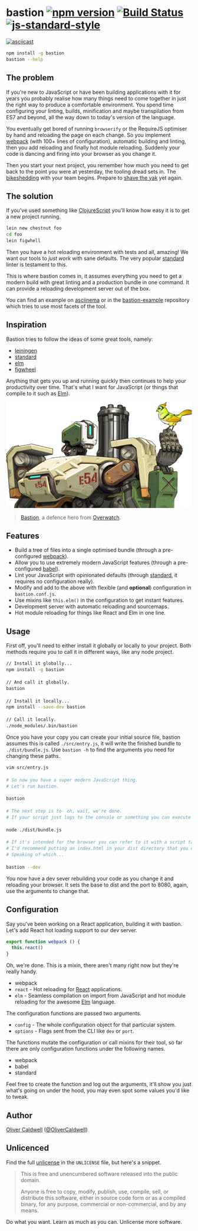 # bastion [![npm version](https://badge.fury.io/js/bastion.svg)](https://badge.fury.io/js/bastion) [![Build Status](https://travis-ci.org/Olical/bastion.svg?branch=master)](https://travis-ci.org/Olical/bastion) [![js-standard-style](https://img.shields.io/badge/code%20style-standard-brightgreen.svg?style=flat)](https://github.com/feross/standard)

[![asciicast](https://asciinema.org/a/48990.png)](https://asciinema.org/a/48990)

```bash
npm install -g bastion
bastion --help
```

## The problem

If you're new to JavaScript or have been building applications with it for years you probably realise how many things need to come together in just the right way to produce a comfortable environment. You spend time configuring your linting, builds, minification and maybe transpilation from ES7 and beyond, all the way down to today's version of the language.

You eventually get bored of running `browserify` or the RequireJS optimiser by hand and reloading the page on each change. So you implement [webpack][] (with 100+ lines of configuration), automatic building and linting, then you add reloading and finally hot module reloading. Suddenly your code is dancing and firing into your browser as you change it.

Then you start your next project, you remember how much you need to get back to the point you were at yesterday, the tooling dread sets in. The [bikeshedding][] with your team begins. Prepare to [shave the yak][yak-shave] yet again.

## The solution

If you've used something like [ClojureScript][] you'll know how easy it is to get a new project running.

```bash
lein new chestnut foo
cd foo
lein figwhell
```

Then you have a hot reloading environment with tests and all, amazing! We want our tools to *just work* with sane defaults. The very popular [standard][] linter is testament to this.

This is where bastion comes in, it assumes everything you need to get a modern build with great linting and a production bundle in one command. It can provide a reloading development server out of the box.

You can find an example on [asciinema][] or in the [bastion-example][] repository which tries to use most facets of the tool.

## Inspiration

Bastion tries to follow the ideas of some great tools, namely:

 * [leiningen][]
 * [standard][]
 * [elm][elm-platform]
 * [figwheel][]

Anything that gets you up and running quickly then continues to help your productivity over time. That's what I want for JavaScript (or things that compile to it such as [Elm][]).

![bastion][bastion-img]

> [Bastion][bastion-hero], a defence hero from [Overwatch][].

## Features

 * Build a tree of files into a single optimised bundle (through a pre-configured [webpack][]).
 * Allow you to use extremely modern JavaScript features (through a pre-configured [babel][]).
 * Lint your JavaScript with opinionated defaults (through [standard][], it requires no configuration really).
 * Modify and add to the above with flexible (and **optional**) configuration in `bastion.conf.js`.
 * Use mixins like `this.elm()` in the configuration to get instant features.
 * Development server with automatic reloading and sourcemaps.
 * Hot module reloading for things like React and Elm in one line.

## Usage

First off, you'll need to either install it globally or locally to your project. Both methods require you to call it in different ways, like any node project.

```bash
// Install it globally...
npm install -g bastion

// And call it globally.
bastion

// Install it locally...
npm install --save-dev bastion

// Call it locally.
./node_modules/.bin/bastion
```

Once you have your copy you can create your initial source file, bastion assumes this is called `./src/entry.js`, it will write the finished bundle to `./dist/bundle.js`. Use `bastion -h` to find the arguments you need for changing these paths.

```bash
vim src/entry.js

# So now you have a super modern JavaScript thing.
# Let's run bastion.

bastion

# The next step is to- oh, wait, we're done.
# If your script just logs to the console or something you can execute it with node.

node ./dist/bundle.js

# If it's intended for the browser you can refer to it with a script tag.
# I'd recommend putting an index.html in your dist directory that you can use with the dev server.
# Speaking of which...

bastion --dev
```

You now have a dev sever rebuilding your code as you change it and reloading your browser. It sets the base to dist and the port to 8080, again, use the arguments to change that.

## Configuration

Say you've been working on a React application, building it with bastion. Let's add React hot loading support to our dev server.

```js
export function webpack () {
  this.react()
}
```

Oh, we're done. This is a mixin, there aren't many right now but they're really handy.

 * webpack
  * `react` - Hot reloading for [React][] applications.
  * `elm` - Seamless compilation on import from JavaScript and hot module reloading for the awesome [Elm][] language.

The configuration functions are passed two arguments.

 * `config` - The whole configuration object for that particular system.
 * `options` - Flags sent from the CLI like `dev` or `port`.

The functions mutate the configuration or call mixins for their tool, so far there are only configuration functions under the following names.

 * webpack
 * babel
 * standard

Feel free to create the function and log out the arguments, it'll show you just what's going on under the hood, you may even spot some values you'd like to tweak.

## Author

[Oliver Caldwell][author-site] ([@OliverCaldwell][author-twitter])

## Unlicenced

Find the full [unlicense][] in the `UNLICENSE` file, but here's a snippet.

>This is free and unencumbered software released into the public domain.
>
>Anyone is free to copy, modify, publish, use, compile, sell, or distribute this software, either in source code form or as a compiled binary, for any purpose, commercial or non-commercial, and by any means.

Do what you want. Learn as much as you can. Unlicense more software.

[webpack]: https://webpack.github.io/
[standard]: http://standardjs.com/index.html
[babel]: https://babeljs.io/
[unlicense]: http://unlicense.org/
[author-site]: http://oli.me.uk/
[author-twitter]: https://twitter.com/OliverCaldwell
[overwatch]: https://playoverwatch.com/
[bastion-img]: https://raw.githubusercontent.com/Olical/bastion/master/bastion.jpg
[bastion-hero]: https://playoverwatch.com/en-us/heroes/bastion/
[bastion-example]: https://github.com/Olical/bastion-example
[clojurescript]: https://github.com/clojure/clojurescript
[bikeshedding]: https://en.wiktionary.org/wiki/bikeshedding
[yak-shave]: https://en.wiktionary.org/wiki/yak_shaving
[elm-platform]: https://github.com/elm-lang/elm-platform
[leiningen]: http://leiningen.org/
[figwheel]: https://github.com/bhauman/lein-figwheel
[elm]: http://elm-lang.org/
[react]: https://facebook.github.io/react/
[asciinema]: https://asciinema.org/a/48990

